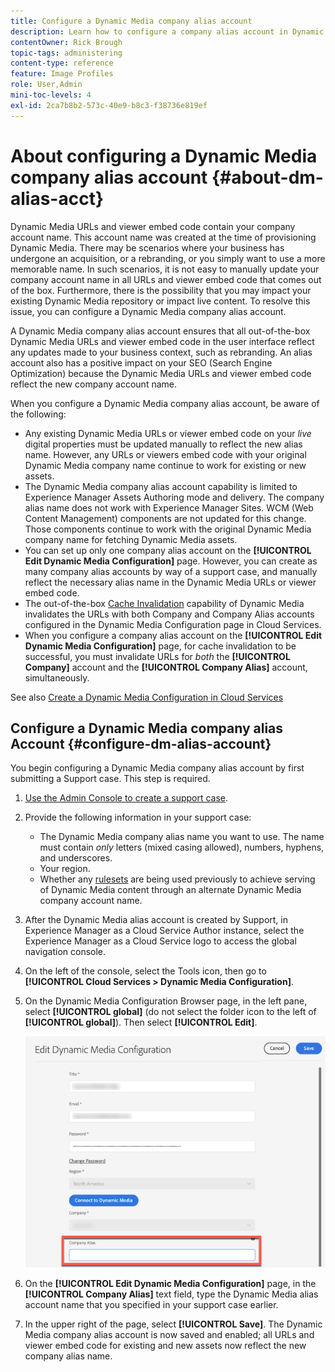 ```yaml
---
title: Configure a Dynamic Media company alias account
description: Learn how to configure a company alias account in Dynamic Media.
contentOwner: Rick Brough
topic-tags: administering
content-type: reference
feature: Image Profiles
role: User,Admin
mini-toc-levels: 4
exl-id: 2ca7b8b2-573c-40e9-b8c3-f38736e819ef
---
```

<!-- hide: yes
hidefromtoc: yes -->

# About configuring a Dynamic Media company alias account {#about-dm-alias-acct}

Dynamic Media URLs and viewer embed code contain your company account name. This account name was created at the time of provisioning Dynamic Media. There may be scenarios where your business has undergone an acquisition, or a rebranding, or you simply want to use a more memorable name. In such scenarios, it is not easy to manually update your company account name in all URLs and viewer embed code that comes out of the box. Furthermore, there is the possibility that you may impact your existing Dynamic Media repository or impact live content. To resolve this issue, you can configure a Dynamic Media company alias account.

A Dynamic Media company alias account ensures that all out-of-the-box Dynamic Media URLs and viewer embed code in the user interface reflect any updates made to your business context, such as rebranding. An alias account also has a positive impact on your SEO (Search Engine Optimization) because the Dynamic Media URLs and viewer embed code reflect the new company account name.

When you configure a Dynamic Media company alias account, be aware of the following:

* Any existing Dynamic Media URLs or viewer embed code on your *live* digital properties must be updated manually to reflect the new alias name. However, any URLs or viewers embed code with your original Dynamic Media company name continue to work for existing or new assets.
* The Dynamic Media company alias account capability is limited to Experience Manager Assets Authoring mode and delivery. The company alias name does not work with Experience Manager Sites. WCM (Web Content Management) components are not updated for this change. Those components continue to work with the original Dynamic Media company name for fetching Dynamic Media assets.
* You can set up only one company alias account on the **[!UICONTROL Edit Dynamic Media Configuration]** page. However, you can create as many company alias accounts by way of a support case, and manually reflect the necessary alias name in the Dynamic Media URLs or viewer embed code.
* The out-of-the-box [Cache Invalidation](/help/assets/invalidate-cdn-cache-dynamic-media.md) capability of Dynamic Media invalidates the URLs with both Company and Company Alias accounts configured in the Dynamic Media Configuration page in Cloud Services.
* When you configure a company alias account on the **[!UICONTROL Edit Dynamic Media Configuration]** page, for cache invalidation to be successful, you must invalidate URLs for *both* the **[!UICONTROL Company]** account and the **[!UICONTROL Company Alias]** account, simultaneously.

See also [Create a Dynamic Media Configuration in Cloud Services](/help/assets/config-dms7.md#configuring-dynamic-media-cloud-services)

## Configure a Dynamic Media company alias Account {#configure-dm-alias-account}

You begin configuring a Dynamic Media company alias account by first submitting a Support case. This step is required.

1. [Use the Admin Console to create a support case](https://helpx.adobe.com/enterprise/using/support-for-experience-cloud.html).
1. Provide the following information in your support case:

    * The Dynamic Media company alias name you want to use. The name must contain *only* letters (mixed casing allowed), numbers, hyphens, and underscores.
    * Your region.
    * Whether any [rulesets](/help/assets/using-rulesets-to-transform-urls.md) are being used previously to achieve serving of Dynamic Media content through an alternate Dynamic Media company account name.

1. After the Dynamic Media alias account is created by Support, in Experience Manager as a Cloud Service Author instance, select the Experience Manager as a Cloud Service logo to access the global navigation console.
1. On the left of the console, select the Tools icon, then go to **[!UICONTROL Cloud Services > Dynamic Media Configuration]**.
1. On the Dynamic Media Configuration Browser page, in the left pane, select **[!UICONTROL global]** (do not select the folder icon to the left of **[!UICONTROL global]**). Then select **[!UICONTROL Edit]**.

   ![Dynamic Media Company Alias text field](/help/assets/assets-dm/dm-company-alias.png)

1. On the **[!UICONTROL Edit Dynamic Media Configuration]** page, in the **[!UICONTROL Company Alias]** text field, type the Dynamic Media alias account name that you specified in your support case earlier.
1. In the upper right of the page, select **[!UICONTROL Save]**.
The Dynamic Media company alias account is now saved and enabled; all URLs and viewer embed code for existing and new assets now reflect the new company alias name.
